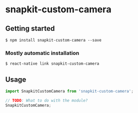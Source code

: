 # snapkit-custom-camera

## Getting started

`$ npm install snapkit-custom-camera --save`

### Mostly automatic installation

`$ react-native link snapkit-custom-camera`

## Usage
```javascript
import SnapkitCustomCamera from 'snapkit-custom-camera';

// TODO: What to do with the module?
SnapkitCustomCamera;
```
